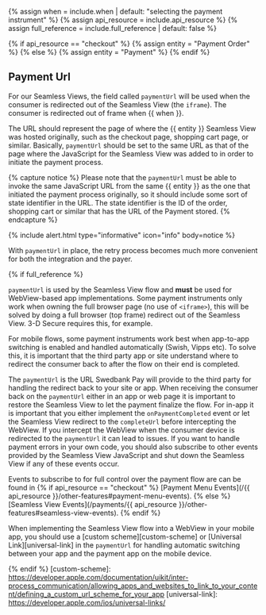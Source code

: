{% assign when = include.when | default: "selecting the payment instrument" %}
{% assign api_resource = include.api_resource %}
{% assign full_reference = include.full_reference | default: false %}

{% if api_resource == "checkout" %}
    {% assign entity = "Payment Order" %}
{% else %}
    {% assign entity = "Payment" %}
{% endif %}

## Payment Url

For our Seamless Views, the field called `paymentUrl` will be used when the
consumer is redirected out of the Seamless View (the `iframe`). The consumer is
redirected out of frame when {{ when }}.

The URL should represent the page of where the {{ entity }} Seamless View was
hosted originally, such as the checkout page, shopping cart page, or similar.
Basically, `paymentUrl` should be set to the same URL as that of the page where
the JavaScript for the Seamless View was added to in order to initiate the
payment process.

{% capture notice %}
Please note that the `paymentUrl` must be able to invoke the same JavaScript URL
from the same {{ entity }} as the one that initiated the payment process
originally, so it should include some sort of state identifier in the URL. The
state identifier is the ID of the order, shopping cart or similar that has the
URL of the Payment stored.
{% endcapture %}

{% include alert.html type="informative" icon="info" body=notice %}

With `paymentUrl` in place, the retry process becomes much more convenient for
both the integration and the payer.

{% if full_reference %}

`paymentUrl` is used by the Seamless View flow and **must** be used for
WebView-based app implementations. Some payment instruments only work when
owning the full browser page (no use of `<iframe>`), this will be solved by
doing a full browser (top frame) redirect out of the Seamless View. 3-D Secure
requires this, for example.

For mobile flows, some payment instruments work best when app-to-app switching
is enabled and handled automatically (Swish, Vipps etc). To solve this, it is
important that the third party app or site understand where to redirect the
consumer back to after the flow on their end is completed.

The `paymentUrl` is the URL Swedbank Pay will provide to the third party for
handling the redirect back to your site or app. When receiving the consumer back
on the `paymentUrl` either in an app or web page it is important to restore the
Seamless View to let the payment finalize the flow. For in-app it is important
that you either implement the `onPaymentCompleted` event or let the Seamless
View redirect to the `completeUrl` before intercepting the WebView. If you
intercept the WebView when the consumer device is redirected to the `paymentUrl`
it can lead to issues. If you want to handle payment errors in your own code,
you should also subscribe to other events provided by the Seamless View
JavaScript and shut down the Seamless View if any of these events occur.

Events to subscribe to for full control over the payment flow are can be found
in {% if api_resource == "checkout" %} [Payment Menu Events](/{{ api_resource }}/other-features#payment-menu-events).
{% else %} [Seamless View Events](/payments/{{ api_resource }}/other-features#seamless-view-events).
{% endif %}

When implementing the Seamless View flow into a WebView in your mobile app, you
should use a [custom scheme][custom-scheme] or [Universal Link][universal-link]
in the `paymentUrl` for handling automatic switching between your app and the
payment app on the mobile device.

{% endif %}
[custom-scheme]: https://developer.apple.com/documentation/uikit/inter-process_communication/allowing_apps_and_websites_to_link_to_your_content/defining_a_custom_url_scheme_for_your_app
[universal-link]: https://developer.apple.com/ios/universal-links/
